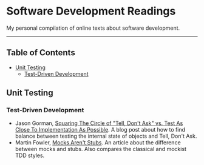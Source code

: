 # Software Development Readings

My personal compilation of online texts about software development.

***

## Table of Contents

- [Unit Testing](#unit-testing)
  - [Test-Driven Development](#test-driven-development)

## Unit Testing

### Test-Driven Development

- Jason Gorman, [Squaring The Circle of "Tell, Don't Ask" vs. Test As Close To Implementation As Possible](http://codemanship.co.uk/parlezuml/blog/?postid=1379). A blog post about how to find balance between testing the internal state of objects and Tell, Don't Ask.
- Martin Fowler, [Mocks Aren't Stubs](http://martinfowler.com/articles/mocksArentStubs.html). An article about the difference between mocks and stubs. Also compares the classical and mockist TDD styles.
